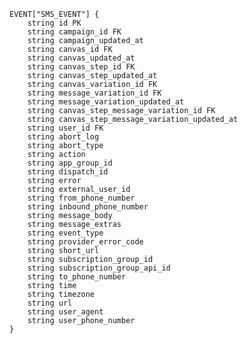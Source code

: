     EVENT["SMS_EVENT"] {
        string id PK
        string campaign_id FK
        string campaign_updated_at
        string canvas_id FK
        string canvas_updated_at
        string canvas_step_id FK
        string canvas_step_updated_at
        string canvas_variation_id FK
        string message_variation_id FK
        string message_variation_updated_at
        string canvas_step_message_variation_id FK
        string canvas_step_message_variation_updated_at
        string user_id FK
        string abort_log
        string abort_type
        string action
        string app_group_id
        string dispatch_id
        string error
        string external_user_id
        string from_phone_number
        string inbound_phone_number
        string message_body
        string message_extras
        string event_type
        string provider_error_code
        string short_url
        string subscription_group_id
        string subscription_group_api_id
        string to_phone_number
        string time
        string timezone
        string url
        string user_agent
        string user_phone_number
    }
